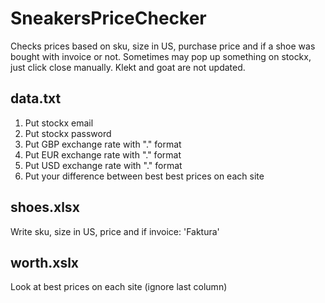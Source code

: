 # SneakersPriceChecker
Checks prices based on sku, size in US, purchase price and if a shoe was bought with invoice or not. Sometimes may pop up something on stockx, just click close manually. Klekt and goat are not updated.

## data.txt
1. Put stockx email
2. Put stockx password
3. Put GBP exchange rate with "." format
4. Put EUR exchange rate with "." format
5. Put USD exchange rate with "." format
6. Put your difference between best best prices on each site

## shoes.xlsx
Write sku, size in US, price and if invoice: 'Faktura'

## worth.xslx
Look at best prices on each site (ignore last column)
